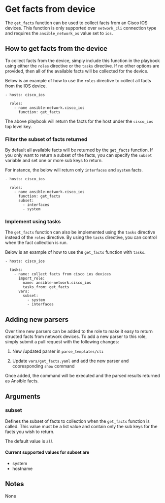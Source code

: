 # Get facts from device

The `get_facts` function can be used to collect facts from an Cisco IOS
devices.  This function is only supported over `network_cli` connection
type and requires the `ansible_network_os` value set to `ios`.

## How to get facts from the device

To collect facts from the device, simply include this function in the playbook
using either the `roles` directive or the `tasks` directive.  If no other
options are provided, then all of the available facts will be collected for the
device.

Below is an example of how to use the `roles` directive to collect all facts
from the IOS device.

```
- hosts: cisco_ios

  roles:
    - name ansible-network.cisco_ios
      function: get_facts
```

The above playbook will return the facts for the host under the `cisco_ios`
top level key.  

### Filter the subset of facts returned

By default all available facts will be returned by the `get_facts` function.
If you only want to return a subset of the facts, you can specify the `subset`
variable and set one or more sub keys to return.  

For instance, the below will return only `interfaces` and `system` facts.

```
- hosts: cisco_ios

  roles:
    - name ansible-network.cisco_ios
      function: get_facts
      subset: 
        - interfaces
        - system
```

### Implement using tasks

The `get_facts` function can also be implemented using the `tasks` directive
instead of the `roles` directive.  By using the `tasks` directive, you can
control when the fact collection is run. 

Below is an example of how to use the `get_facts` function with `tasks`.

```
- hosts: cisco_ios

  tasks:
    - name: collect facts from cisco ios devices
      import_role:
        name: ansible-network.cisco_ios
        tasks_from: get_facts
      vars:
        subset:
          - system
          - interfaces
```

## Adding new parsers

Over time new parsers can be added to the role to make it easy to return
structed facts from network devices.  To add a new parser to this role, simply
submit a pull request with the following changes:

1) New /updated parser in `parse_templates/cli`

2) Update `vars/get_facts.yaml` and add the new parser and cooresponding `show` command

Once added, the command will be executed and the parsed results returned as
Ansible facts.

## Arguments

### subset 

Defines the subset of facts to collection when the `get_facts` function is
called.  This value must be a list value and contain only the sub keys for the
facts you wish to return.

The default value is `all`

#### Current supported values for subset are

* system
* hostname


## Notes

None


